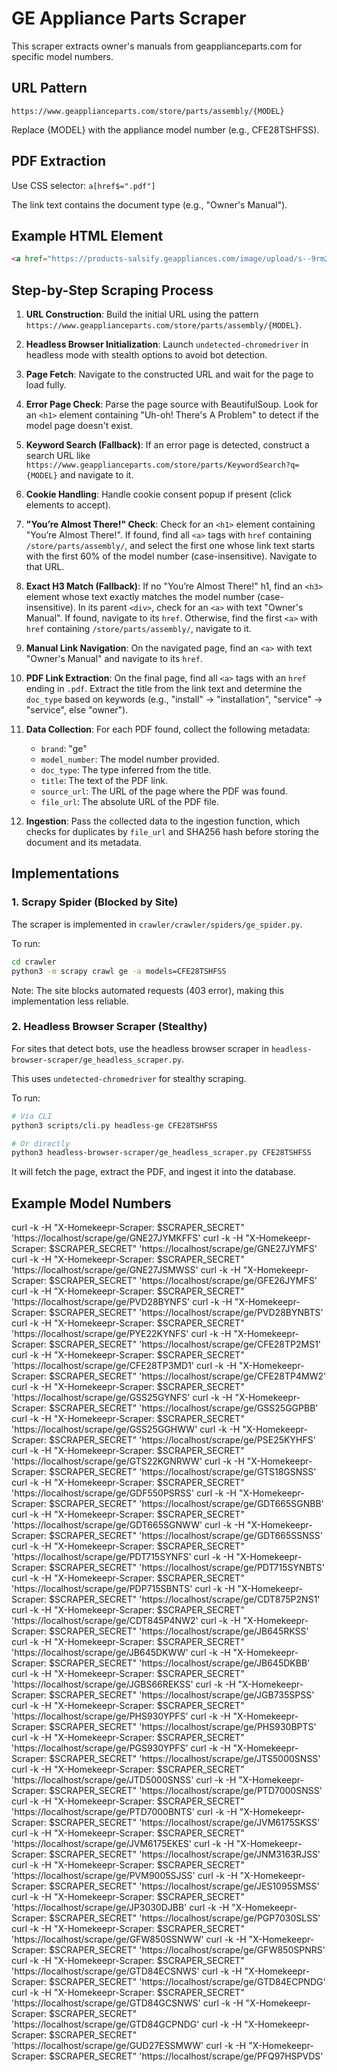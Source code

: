 # GE Appliance Parts Scraper

This scraper extracts owner's manuals from geapplianceparts.com for specific model numbers.

## URL Pattern
`https://www.geapplianceparts.com/store/parts/assembly/{MODEL}`

Replace {MODEL} with the appliance model number (e.g., CFE28TSHFSS).

## PDF Extraction
Use CSS selector: `a[href$=".pdf"]`

The link text contains the document type (e.g., "Owner's Manual").

## Example HTML Element
```html
<a href="https://products-salsify.geappliances.com/image/upload/s--9rm2e80j--/e8ad6a9b94d6e43a8f81d4cba571f1d4ede839ec.pdf" target="_blank" onclick="window.dataLayer.push({'event': 'download-click','pdfFriendlyName': 'Owner’s Manual'});">Owner’s Manual</a>
```

## Step-by-Step Scraping Process

1.  **URL Construction**: Build the initial URL using the pattern `https://www.geapplianceparts.com/store/parts/assembly/{MODEL}`.

2.  **Headless Browser Initialization**: Launch `undetected-chromedriver` in headless mode with stealth options to avoid bot detection.

3.  **Page Fetch**: Navigate to the constructed URL and wait for the page to load fully.

4.  **Error Page Check**: Parse the page source with BeautifulSoup. Look for an `<h1>` element containing "Uh-oh! There's A Problem" to detect if the model page doesn't exist.

5.  **Keyword Search (Fallback)**: If an error page is detected, construct a search URL like `https://www.geapplianceparts.com/store/parts/KeywordSearch?q={MODEL}` and navigate to it.

6.  **Cookie Handling**: Handle cookie consent popup if present (click elements to accept).

7.  **"You’re Almost There!" Check**: Check for an `<h1>` element containing "You’re Almost There!". If found, find all `<a>` tags with `href` containing `/store/parts/assembly/`, and select the first one whose link text starts with the first 60% of the model number (case-insensitive). Navigate to that URL.

8.  **Exact H3 Match (Fallback)**: If no "You’re Almost There!" h1, find an `<h3>` element whose text exactly matches the model number (case-insensitive). In its parent `<div>`, check for an `<a>` with text "Owner's Manual". If found, navigate to its `href`. Otherwise, find the first `<a>` with `href` containing `/store/parts/assembly/`, navigate to it.

9.  **Manual Link Navigation**: On the navigated page, find an `<a>` with text "Owner's Manual" and navigate to its `href`.

10. **PDF Link Extraction**: On the final page, find all `<a>` tags with an `href` ending in `.pdf`. Extract the title from the link text and determine the `doc_type` based on keywords (e.g., "install" → "installation", "service" → "service", else "owner").

11. **Data Collection**: For each PDF found, collect the following metadata:
    *   `brand`: "ge"
    *   `model_number`: The model number provided.
    *   `doc_type`: The type inferred from the title.
    *   `title`: The text of the PDF link.
    *   `source_url`: The URL of the page where the PDF was found.
    *   `file_url`: The absolute URL of the PDF file.

12. **Ingestion**: Pass the collected data to the ingestion function, which checks for duplicates by `file_url` and SHA256 hash before storing the document and its metadata.

## Implementations

### 1. Scrapy Spider (Blocked by Site)
The scraper is implemented in `crawler/crawler/spiders/ge_spider.py`.

To run:
```bash
cd crawler
python3 -m scrapy crawl ge -a models=CFE28TSHFSS
```

Note: The site blocks automated requests (403 error), making this implementation less reliable.

### 2. Headless Browser Scraper (Stealthy)
For sites that detect bots, use the headless browser scraper in `headless-browser-scraper/ge_headless_scraper.py`.

This uses `undetected-chromedriver` for stealthy scraping.

To run:
```bash
# Via CLI
python3 scripts/cli.py headless-ge CFE28TSHFSS

# Or directly
python3 headless-browser-scraper/ge_headless_scraper.py CFE28TSHFSS
```

It will fetch the page, extract the PDF, and ingest it into the database.


## Example Model Numbers
curl -k -H "X-Homekeepr-Scraper: $SCRAPER_SECRET" 'https://localhost/scrape/ge/GNE27JYMKFFS'
curl -k -H "X-Homekeepr-Scraper: $SCRAPER_SECRET" 'https://localhost/scrape/ge/GNE27JYMFS'
curl -k -H "X-Homekeepr-Scraper: $SCRAPER_SECRET" 'https://localhost/scrape/ge/GNE27JSMWSS'
curl -k -H "X-Homekeepr-Scraper: $SCRAPER_SECRET" 'https://localhost/scrape/ge/GFE26JYMFS'
curl -k -H "X-Homekeepr-Scraper: $SCRAPER_SECRET" 'https://localhost/scrape/ge/PVD28BYNFS'
curl -k -H "X-Homekeepr-Scraper: $SCRAPER_SECRET" 'https://localhost/scrape/ge/PVD28BYNBTS'
curl -k -H "X-Homekeepr-Scraper: $SCRAPER_SECRET" 'https://localhost/scrape/ge/PYE22KYNFS'
curl -k -H "X-Homekeepr-Scraper: $SCRAPER_SECRET" 'https://localhost/scrape/ge/CFE28TP2MS1'
curl -k -H "X-Homekeepr-Scraper: $SCRAPER_SECRET" 'https://localhost/scrape/ge/CFE28TP3MD1'
curl -k -H "X-Homekeepr-Scraper: $SCRAPER_SECRET" 'https://localhost/scrape/ge/CFE28TP4MW2'
curl -k -H "X-Homekeepr-Scraper: $SCRAPER_SECRET" 'https://localhost/scrape/ge/GSS25GYNFS'
curl -k -H "X-Homekeepr-Scraper: $SCRAPER_SECRET" 'https://localhost/scrape/ge/GSS25GGPBB'
curl -k -H "X-Homekeepr-Scraper: $SCRAPER_SECRET" 'https://localhost/scrape/ge/GSS25GGHWW'
curl -k -H "X-Homekeepr-Scraper: $SCRAPER_SECRET" 'https://localhost/scrape/ge/PSE25KYHFS'
curl -k -H "X-Homekeepr-Scraper: $SCRAPER_SECRET" 'https://localhost/scrape/ge/GTS22KGNRWW'
curl -k -H "X-Homekeepr-Scraper: $SCRAPER_SECRET" 'https://localhost/scrape/ge/GTS18GSNSS'
curl -k -H "X-Homekeepr-Scraper: $SCRAPER_SECRET" 'https://localhost/scrape/ge/GDF550PSRSS'
curl -k -H "X-Homekeepr-Scraper: $SCRAPER_SECRET" 'https://localhost/scrape/ge/GDT665SGNBB'
curl -k -H "X-Homekeepr-Scraper: $SCRAPER_SECRET" 'https://localhost/scrape/ge/GDT665SGNWW'
curl -k -H "X-Homekeepr-Scraper: $SCRAPER_SECRET" 'https://localhost/scrape/ge/GDT665SSNSS'
curl -k -H "X-Homekeepr-Scraper: $SCRAPER_SECRET" 'https://localhost/scrape/ge/PDT715SYNFS'
curl -k -H "X-Homekeepr-Scraper: $SCRAPER_SECRET" 'https://localhost/scrape/ge/PDT715SYNBTS'
curl -k -H "X-Homekeepr-Scraper: $SCRAPER_SECRET" 'https://localhost/scrape/ge/PDP715SBNTS'
curl -k -H "X-Homekeepr-Scraper: $SCRAPER_SECRET" 'https://localhost/scrape/ge/CDT875P2NS1'
curl -k -H "X-Homekeepr-Scraper: $SCRAPER_SECRET" 'https://localhost/scrape/ge/CDT845P4NW2'
curl -k -H "X-Homekeepr-Scraper: $SCRAPER_SECRET" 'https://localhost/scrape/ge/JB645RKSS'
curl -k -H "X-Homekeepr-Scraper: $SCRAPER_SECRET" 'https://localhost/scrape/ge/JB645DKWW'
curl -k -H "X-Homekeepr-Scraper: $SCRAPER_SECRET" 'https://localhost/scrape/ge/JB645DKBB'
curl -k -H "X-Homekeepr-Scraper: $SCRAPER_SECRET" 'https://localhost/scrape/ge/JGBS66REKSS'
curl -k -H "X-Homekeepr-Scraper: $SCRAPER_SECRET" 'https://localhost/scrape/ge/JGB735SPSS'
curl -k -H "X-Homekeepr-Scraper: $SCRAPER_SECRET" 'https://localhost/scrape/ge/PHS930YPFS'
curl -k -H "X-Homekeepr-Scraper: $SCRAPER_SECRET" 'https://localhost/scrape/ge/PHS930BPTS'
curl -k -H "X-Homekeepr-Scraper: $SCRAPER_SECRET" 'https://localhost/scrape/ge/PGS930YPFS'
curl -k -H "X-Homekeepr-Scraper: $SCRAPER_SECRET" 'https://localhost/scrape/ge/JTS5000SNSS'
curl -k -H "X-Homekeepr-Scraper: $SCRAPER_SECRET" 'https://localhost/scrape/ge/JTD5000SNSS'
curl -k -H "X-Homekeepr-Scraper: $SCRAPER_SECRET" 'https://localhost/scrape/ge/PTD7000SNSS'
curl -k -H "X-Homekeepr-Scraper: $SCRAPER_SECRET" 'https://localhost/scrape/ge/PTD7000BNTS'
curl -k -H "X-Homekeepr-Scraper: $SCRAPER_SECRET" 'https://localhost/scrape/ge/JVM6175SKSS'
curl -k -H "X-Homekeepr-Scraper: $SCRAPER_SECRET" 'https://localhost/scrape/ge/JVM6175EKES'
curl -k -H "X-Homekeepr-Scraper: $SCRAPER_SECRET" 'https://localhost/scrape/ge/JNM3163RJSS'
curl -k -H "X-Homekeepr-Scraper: $SCRAPER_SECRET" 'https://localhost/scrape/ge/PVM9005SJSS'
curl -k -H "X-Homekeepr-Scraper: $SCRAPER_SECRET" 'https://localhost/scrape/ge/JES1095SMSS'
curl -k -H "X-Homekeepr-Scraper: $SCRAPER_SECRET" 'https://localhost/scrape/ge/JP3030DJBB'
curl -k -H "X-Homekeepr-Scraper: $SCRAPER_SECRET" 'https://localhost/scrape/ge/PGP7030SLSS'
curl -k -H "X-Homekeepr-Scraper: $SCRAPER_SECRET" 'https://localhost/scrape/ge/GFW850SSNWW'
curl -k -H "X-Homekeepr-Scraper: $SCRAPER_SECRET" 'https://localhost/scrape/ge/GFW850SPNRS'
curl -k -H "X-Homekeepr-Scraper: $SCRAPER_SECRET" 'https://localhost/scrape/ge/GTD84ECSNWS'
curl -k -H "X-Homekeepr-Scraper: $SCRAPER_SECRET" 'https://localhost/scrape/ge/GTD84ECPNDG'
curl -k -H "X-Homekeepr-Scraper: $SCRAPER_SECRET" 'https://localhost/scrape/ge/GTD84GCSNWS'
curl -k -H "X-Homekeepr-Scraper: $SCRAPER_SECRET" 'https://localhost/scrape/ge/GTD84GCPNDG'
curl -k -H "X-Homekeepr-Scraper: $SCRAPER_SECRET" 'https://localhost/scrape/ge/GUD27ESSMWW'
curl -k -H "X-Homekeepr-Scraper: $SCRAPER_SECRET" 'https://localhost/scrape/ge/PFQ97HSPVDS'
